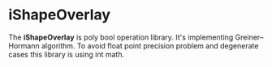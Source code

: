 # iShapeOverlay

The <b>iShapeOverlay</b> is poly bool operation library. It's implementing Greiner–Hormann algorithm. To avoid float point precision problem and degenerate cases this library is using int math.
